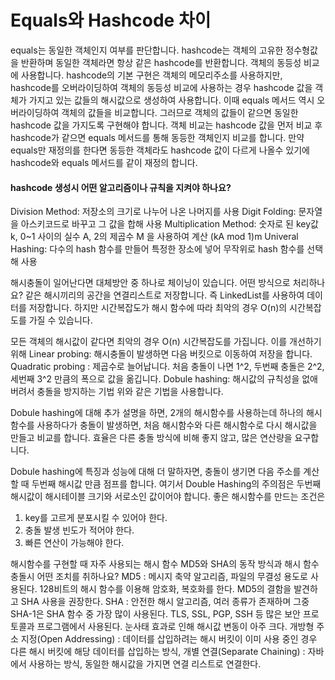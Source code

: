 # Equals와 Hashcode 차이

equals는 동일한 객체인지 여부를 판단합니다. hashcode는 객체의 고유한 정수형값을 반환하며
동일한 객체라면 항상 같은 hashcode를 반환합니다. 객체의 동등성 비교에 사용합니다.
hashcode의 기본 구현은 객체의 메모리주소를 사용하지만, hashcode를 오버라이딩하여 객체의 동등성 비교에 사용하는 경우
hashcode 값을 객체가 가지고 있는 값들의 해시값으로 생성하여 사용합니다.
이때 equals 메서드 역시 오버라이딩하여 객체의 값들을 비교합니다.
그러므로 객체의 값들이 같으면 동일한 hashcode 값을 가지도록 구현해야 합니다.
객체 비교는 hashcode 값을 먼저 비교 후 hashcode가 같으면 equals 메서드를 통해 동등한 객체인지 비교를 합니다.
만약 equals만 재정의를 한다면 동등한 객체라도 hashcode 값이 다르게 나올수 있기에 hashcode와 equals 메서드를 같이 재정의 합니다.

#### hashcode 생성시 어떤 알고리즘이나 규칙을 지켜야 하나요?
Division Method: 저장소의 크기로 나누어 나온 나머지를 사용 
Digit Folding: 문자열을 아스키코드로 바꾸고 그 값을 합해 사용
Multiplication Method: 숫자로 된 key값 k, 0~1 사이의 실수 A, 2의 제곱수 M 을 사용하여 계산 (kA mod 1)m
Univeral Hashing: 다수의 hash 함수를 만들어 특정한 장소에 넣어 무작위로 hash 함수를 선택해 사용

해시충돌이 일어난다면 대체방안 중 하나로 체이닝이 있습니다. 어떤 방식으로 처리하나요?
같은 해시끼리의 공간을 연결리스트로 저장합니다. 즉 LinkedList를 사용하여 데이터를 저장합니다.
하지만 시간복잡도가 해시 함수에 따라 최악의 경우 O(n)의 시간복잡도를 가질 수 있습니다.

모든 객체의 해시값이 같다면 최악의 경우 O(n) 시간복잡도를 가집니다. 이를 개선하기 위해
Linear probing: 해시충돌이 발생하면 다음 버킷으로 이동하여 저장을 합니다.
Quadratic probing : 제곱수로 늘어납니다. 처음 충돌이 나면 1^2, 두번째 충돌은 2^2, 세번째 3^2 만큼의 폭으로 값을 옮깁니다.
Dobule hashing: 해시값의 규칙성을 없애버려서 충돌을 방지하는 기법
위와 같은 기법을 사용합니다.

Dobule hashing에 대해 추가 설명을 하면, 2개의 해시함수를 사용하는데 하나의 해시함수를 사용하다가
충돌이 발생하면, 처음 해시함수와 다른 해시함수로 다시 해시값을 만들고 비교를 합니다.
효율은 다른 충돌 방식에 비해 좋지 않고, 많은 연산량을 요구합니다.

Dobule hashing에 특징과 성능에 대해 더 말하자면, 충돌이 생기면 다음 주소를 계산할 때 두번째 해시값 만큼 점프를 합니다. 
여기서 Double Hashing의 주의점은 두번째 해시값이 해시테이블 크기와 서로소인 값이어야 합니다. 좋은 해시함수를 만드는 조건은
1. key를 고르게 분포시킬 수 있어야 한다.
2. 충돌 발생 빈도가 적어야 한다.
3. 빠른 연산이 가능해야 한다.

해시함수를 구현할 때 자주 사용되는 해시 함수 MD5와 SHA의 동작 방식과 해시 함수 충돌시 어떤 조치를 취하나요?
MD5 : 메시지 축약 알고리즘, 파일의 무결성 용도로 사용된다. 128비트의 해시 함수를 이용해 암호화, 복호화를 한다. MD5의 결함을 발견하고 SHA 사용을 권장한다.
SHA : 안전한 해시 알고리즘, 여러 종류가 존재하며 그중 SHA-1은 SHA 함수 중 가장 많이 사용된다. TLS, SSL, PGP, SSH 등 많은 보안 프로토콜과 프로그램에서 사용된다. 눈사태 효과로 인해 해시값 변동이 아주 크다. 개방형 주소 지정(Open Addressing) : 데이터를 삽입하려는 해시 버킷이 이미 사용 중인 경우 다른 해시 버킷에 해당 데이터를 삽입하는 방식, 개별 연결(Separate Chaining) : 자바에서 사용하는 방식, 동일한 해시값을 가지면 연결 리스트로 연결한다.

